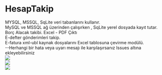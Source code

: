 # HesapTakip
MYSQL, MSSQL, SqLite veri tabanlarını kullanır. <br>
MySQL ve MSSQL ağ üzerinden çalışırken , SqLite yerel dosyada kayıt tutar. <br>
Borç Alacak takibi. Excel - PDF Çıktı<br>
E-defter gönderimleri takip. <br>
E-fatura xml-ubl kaynak dosyalarını Excel tablosuna çevirme modülü. <br>
--Herhangi bir hata veya uyarı mesajı ile karşılaşırsanız Issues altına ekleyebilirsiniz<br>
<img src="https://prnt.sc/vHW-2MIM3c8I"><br>
<img src="https://prnt.sc/0lTos7y7-F2P"><br>
<img src="https://prnt.sc/6Z24CZIXcLjU"><br>

